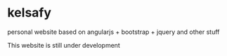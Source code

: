 # kelsafy
personal website based on angularjs + bootstrap + jquery and other stuff

This website is still under development
